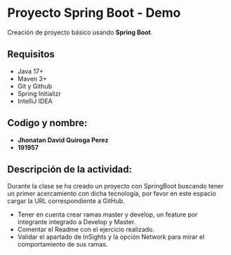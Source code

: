 # Proyecto Spring Boot - Demo

Creación de proyecto básico usando **Spring Boot**.

## Requisitos

- Java 17+
- Maven 3+
- Git y Github
- Spring Initializr
- IntelliJ IDEA

## Codigo y nombre:
- **Jhonatan David Quiroga Perez**
-  **191957**

## Descripción de la actividad:
Durante la clase se ha creado un proyecto con SpringBoot buscando tener un primer acercamiento con dicha tecnología, por favor en este espacio cargar la URL correspondiente a GitHub.

- Tener en cuenta crear ramas master y develop, un feature por integrante integrado a Develop y Master.
- Comentar el Readme con el ejercicio realizado.
- Validar el apartado de InSights y la opción Network para mirar el comportamiento de sus ramas.
